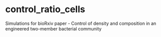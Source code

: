 # control_ratio_cells
Simulations for bioRxiv paper - Control of density and composition in an engineered two-member bacterial community
